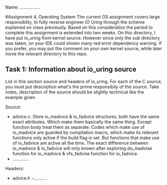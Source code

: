 Name: ................

#Assignment 4, Operating System
The current OS assignment covers large responsiblity, to fully reverse engineer IO Uring through the scheme explained on class previously. Based on this consideration the period to complete this assignment is extended into two weeks. On this directory, I have put io_uring from kernel source. However since only the sub directory was taken, on your IDE could shown many red error dependency warning. If you prefer, you may put the comment on your own kernel source, while later move the relevant directory to this repo.

## Task 1: Information about io_uring source
List in this section source and headers of io_uring. For each of the C source, you must put description what's the prime responsibily of the source. Take notes, description of the source should be slightly technical like the example given. 

Source:
- advice.c:
Store io_madvice & io_fadvice structures, both have the same exact attributes. Which make them basically the same thing. Except function body treat them as separate. Codes which make use of io_madvice are guarded by compilation macro, which make its relevant functions only active if the build flag is set. But functions that make use of io_fadvice are active all the time. The exact difference between io_madvice & io_fadvice will only known after exploring do_madvise function for io_madvice & vfs_fadvise function for io_fadvice. 
- .............

Headers:
- advice.h
-...........

